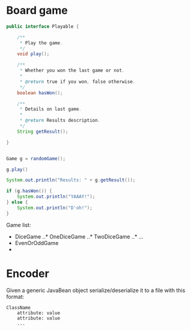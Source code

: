# Board game

```java
public interface Playable {

    /**
     * Play the game.
     */
    void play();

    /**
     * Whether you won the last game or not.
     *
     * @return true if you won, false otherwise.
     */
    boolean hasWon();

    /**
     * Details on last game.
     *
     * @return Results description.
     */
    String getResult();

}
```

```java

Game g = randomGame();

g.play()

System.out.println("Results: " + g.getResult());

if (g.hasWon()) {
	System.out.println("YAAAY!");
} else {
	System.out.println("D'oh!");
}

```

Game list:
* DiceGame
..* OneDiceGame
..* TwoDiceGame
..* ...
* EvenOrOddGame
*



# Encoder

Given a generic JavaBean object serialize/deserialize it to a file with this format:

```
ClassName
	attribute: value
	attribute: value
	...
```
